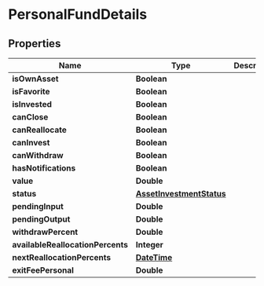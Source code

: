 # PersonalFundDetails

## Properties
Name | Type | Description | Notes
------------ | ------------- | ------------- | -------------
**isOwnAsset** | **Boolean** |  |  [optional]
**isFavorite** | **Boolean** |  |  [optional]
**isInvested** | **Boolean** |  |  [optional]
**canClose** | **Boolean** |  |  [optional]
**canReallocate** | **Boolean** |  |  [optional]
**canInvest** | **Boolean** |  |  [optional]
**canWithdraw** | **Boolean** |  |  [optional]
**hasNotifications** | **Boolean** |  |  [optional]
**value** | **Double** |  |  [optional]
**status** | [**AssetInvestmentStatus**](AssetInvestmentStatus.md) |  |  [optional]
**pendingInput** | **Double** |  |  [optional]
**pendingOutput** | **Double** |  |  [optional]
**withdrawPercent** | **Double** |  |  [optional]
**availableReallocationPercents** | **Integer** |  |  [optional]
**nextReallocationPercents** | [**DateTime**](DateTime.md) |  |  [optional]
**exitFeePersonal** | **Double** |  |  [optional]
